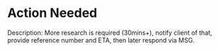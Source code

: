 # Action Needed

Description: More research is required (30mins+), notify client of that, provide reference number and ETA, then later respond via MSG.